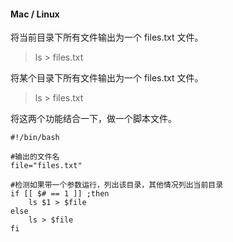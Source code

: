 

#### Mac / Linux

将当前目录下所有文件输出为一个 files.txt 文件。

>ls > files.txt

将某个目录下所有文件输出为一个 files.txt 文件。

> ls <dest> > files.txt

将这两个功能结合一下，做一个脚本文件。

```
#!/bin/bash

#输出的文件名
file="files.txt"

#检测如果带一个参数运行，列出该目录，其他情况列出当前目录
if [[ $# == 1 ]] ;then
    ls $1 > $file
else
    ls > $file
fi
```

